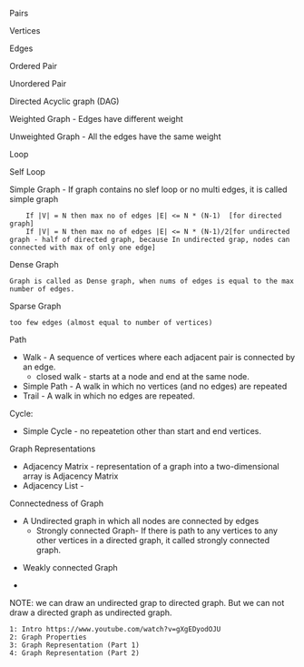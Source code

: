 

Pairs

Vertices

Edges

Ordered Pair

Unordered Pair

Directed Acyclic graph (DAG)


Weighted Graph
	- Edges have different weight

Unweighted Graph
	- All the edges have the same weight
	

Loop

Self Loop

Simple Graph
		- If graph contains no slef loop or no multi edges, it is called simple graph
	
		If |V| = N then max no of edges |E| <= N * (N-1)  [for directed graph]
		If |V| = N then max no of edges |E| <= N * (N-1)/2[for undirected graph - half of directed graph, because In undirected grap, nodes can connected with max of only one edge] 



Dense Graph

	Graph is called as Dense graph, when nums of edges is equal to the max number of edges.

Sparse Graph

	too few edges (almost equal to number of vertices)

Path

* Walk - A sequence of vertices where each adjacent pair is connected by an edge.
	* closed walk - starts at a node and end at the same node.
* Simple Path - A walk in which no vertices (and no edges) are repeated
* Trail -  A walk in which no edges are repeated.

Cycle:

* Simple Cycle - no repeatetion other than start and end vertices.

Graph Representations
* Adjacency Matrix - representation of a graph into a two-dimensional array is Adjacency Matrix
* Adjacency List   - 
	
Connectedness of Graph
- A Undirected graph in which all nodes are connected by edges
	* Strongly connected Graph- If there is path to any vertices to any other vertices in a directed graph, it called strongly connected graph.
* Weakly connected Graph
- 


NOTE: we can draw an undirected grap to directed graph. But we can not draw a directed graph as undirected graph.


	1: Intro https://www.youtube.com/watch?v=gXgEDyodOJU
	2: Graph Properties 
	3: Graph Representation (Part 1)
	4: Graph Representation (Part 2)
